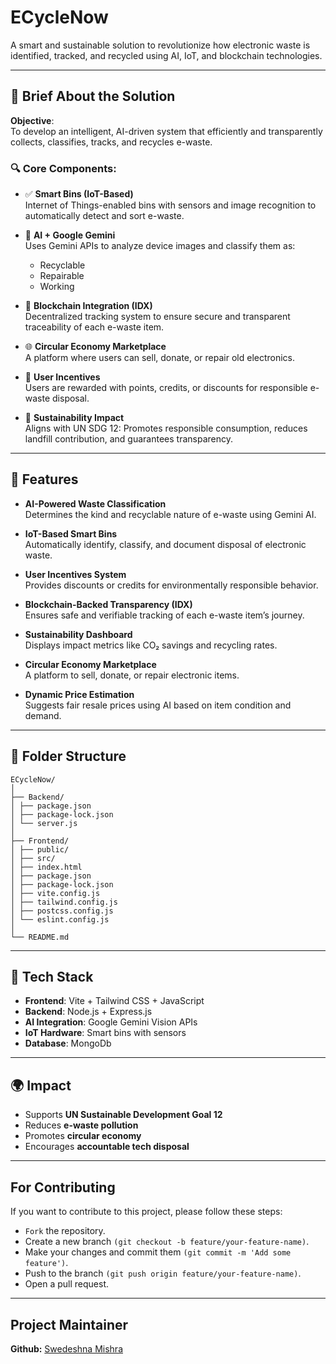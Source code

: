 # ECycleNow

A smart and sustainable solution to revolutionize how electronic waste is identified, tracked, and recycled using AI, IoT, and blockchain technologies.

---

## 📌 Brief About the Solution

**Objective**:  
To develop an intelligent, AI-driven system that efficiently and transparently collects, classifies, tracks, and recycles e-waste.

### 🔍 Core Components:

- ✅ **Smart Bins (IoT-Based)**  
  Internet of Things-enabled bins with sensors and image recognition to automatically detect and sort e-waste.

- 🤖 **AI + Google Gemini**  
  Uses Gemini APIs to analyze device images and classify them as:
  - Recyclable  
  - Repairable  
  - Working  

- 🔗 **Blockchain Integration (IDX)**  
  Decentralized tracking system to ensure secure and transparent traceability of each e-waste item.

- 🌐 **Circular Economy Marketplace**  
  A platform where users can sell, donate, or repair old electronics.

- 🎁 **User Incentives**  
  Users are rewarded with points, credits, or discounts for responsible e-waste disposal.

- 🌱 **Sustainability Impact**  
  Aligns with UN SDG 12: Promotes responsible consumption, reduces landfill contribution, and guarantees transparency.

---

## 🚀 Features

- **AI-Powered Waste Classification**  
  Determines the kind and recyclable nature of e-waste using Gemini AI.

- **IoT-Based Smart Bins**  
  Automatically identify, classify, and document disposal of electronic waste.

- **User Incentives System**  
  Provides discounts or credits for environmentally responsible behavior.

- **Blockchain-Backed Transparency (IDX)**  
  Ensures safe and verifiable tracking of each e-waste item’s journey.

- **Sustainability Dashboard**  
  Displays impact metrics like CO₂ savings and recycling rates.

- **Circular Economy Marketplace**  
  A platform to sell, donate, or repair electronic items.

- **Dynamic Price Estimation**  
  Suggests fair resale prices using AI based on item condition and demand.

---

## 📁 Folder Structure

```
ECycleNow/
│
├── Backend/
│ ├── package.json
│ ├── package-lock.json
│ └── server.js
│
├── Frontend/
│ ├── public/
│ ├── src/
│ ├── index.html
│ ├── package.json
│ ├── package-lock.json
│ ├── vite.config.js
│ ├── tailwind.config.js
│ ├── postcss.config.js
│ └── eslint.config.js
│
└── README.md
```

---

## 🔧 Tech Stack

- **Frontend**: Vite + Tailwind CSS + JavaScript
- **Backend**: Node.js + Express.js
- **AI Integration**: Google Gemini Vision APIs
- **IoT Hardware**: Smart bins with sensors
- **Database**: MongoDb

---

## 🌍 Impact

- Supports **UN Sustainable Development Goal 12**
- Reduces **e-waste pollution**
- Promotes **circular economy**
- Encourages **accountable tech disposal**

---

## For Contributing
If you want to contribute to this project, please follow these steps:
- `Fork` the repository.
- Create a new branch `(git checkout -b feature/your-feature-name)`.
- Make your changes and commit them `(git commit -m 'Add some feature')`.
- Push to the branch `(git push origin feature/your-feature-name)`.
- Open a pull request.

---

## Project Maintainer
**Github:** [Swedeshna Mishra](https://github.com/SwedeshnaMishra)
